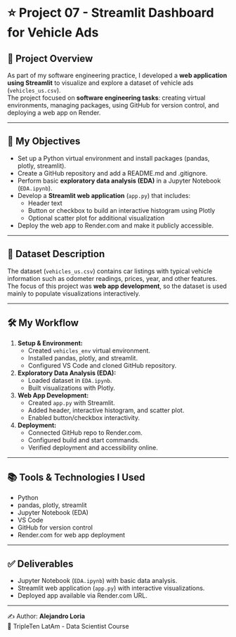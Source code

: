 # ⭐ Project 07 - Streamlit Dashboard for Vehicle Ads

## 📌 Project Overview
As part of my software engineering practice, I developed a **web application using Streamlit** to visualize and explore a dataset of vehicle ads (`vehicles_us.csv`).  
The project focused on **software engineering tasks**: creating virtual environments, managing packages, using GitHub for version control, and deploying a web app on Render.

---

## 🎯 My Objectives
- Set up a Python virtual environment and install packages (pandas, plotly, streamlit).  
- Create a GitHub repository and add a README.md and .gitignore.  
- Perform basic **exploratory data analysis (EDA)** in a Jupyter Notebook (`EDA.ipynb`).  
- Develop a **Streamlit web application** (`app.py`) that includes:  
  - Header text  
  - Button or checkbox to build an interactive histogram using Plotly  
  - Optional scatter plot for additional visualization  
- Deploy the web app to Render.com and make it publicly accessible.  

---

## 📂 Dataset Description
The dataset (`vehicles_us.csv`) contains car listings with typical vehicle information such as odometer readings, prices, year, and other features. The focus of this project was **web app development**, so the dataset is used mainly to populate visualizations interactively.

---

## 🛠️ My Workflow
1. **Setup & Environment:**
   - Created `vehicles_env` virtual environment.
   - Installed pandas, plotly, and streamlit.
   - Configured VS Code and cloned GitHub repository.
2. **Exploratory Data Analysis (EDA):**
   - Loaded dataset in `EDA.ipynb`.
   - Built visualizations with Plotly.
3. **Web App Development:**
   - Created `app.py` with Streamlit.
   - Added header, interactive histogram, and scatter plot.
   - Enabled button/checkbox interactivity.
4. **Deployment:**
   - Connected GitHub repo to Render.com.
   - Configured build and start commands.
   - Verified deployment and accessibility online.

---

## 📚 Tools & Technologies I Used
- Python  
- pandas, plotly, streamlit  
- Jupyter Notebook (EDA)  
- VS Code  
- GitHub for version control  
- Render.com for web app deployment  

---

## ✅ Deliverables
- Jupyter Notebook (`EDA.ipynb`) with basic data analysis.  
- Streamlit web application (`app.py`) with interactive visualizations.  
- Deployed app available via Render.com URL.  

---

✍️ Author: **Alejandro Loria**  
📅 TripleTen LatAm - Data Scientist Course
